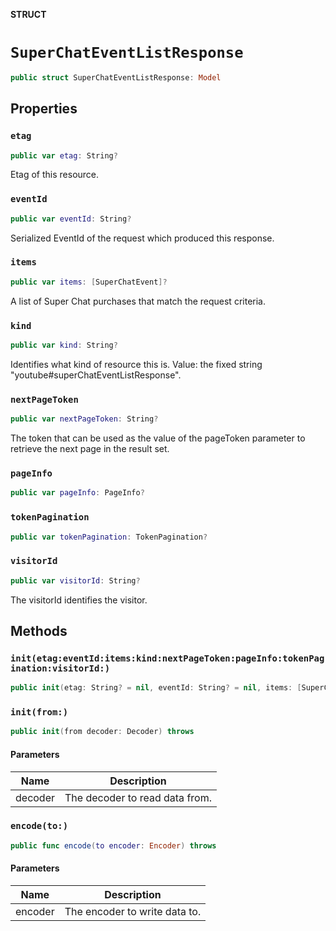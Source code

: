 **STRUCT**

# `SuperChatEventListResponse`

```swift
public struct SuperChatEventListResponse: Model
```

## Properties
### `etag`

```swift
public var etag: String?
```

Etag of this resource.

### `eventId`

```swift
public var eventId: String?
```

Serialized EventId of the request which produced this response.

### `items`

```swift
public var items: [SuperChatEvent]?
```

A list of Super Chat purchases that match the request criteria.

### `kind`

```swift
public var kind: String?
```

Identifies what kind of resource this is. Value: the fixed string "youtube#superChatEventListResponse".

### `nextPageToken`

```swift
public var nextPageToken: String?
```

The token that can be used as the value of the pageToken parameter to retrieve the next page in the result set.

### `pageInfo`

```swift
public var pageInfo: PageInfo?
```

### `tokenPagination`

```swift
public var tokenPagination: TokenPagination?
```

### `visitorId`

```swift
public var visitorId: String?
```

The visitorId identifies the visitor.

## Methods
### `init(etag:eventId:items:kind:nextPageToken:pageInfo:tokenPagination:visitorId:)`

```swift
public init(etag: String? = nil, eventId: String? = nil, items: [SuperChatEvent]? = nil, kind: String? = nil, nextPageToken: String? = nil, pageInfo: PageInfo? = nil, tokenPagination: TokenPagination? = nil, visitorId: String? = nil)
```

### `init(from:)`

```swift
public init(from decoder: Decoder) throws
```

#### Parameters

| Name | Description |
| ---- | ----------- |
| decoder | The decoder to read data from. |

### `encode(to:)`

```swift
public func encode(to encoder: Encoder) throws
```

#### Parameters

| Name | Description |
| ---- | ----------- |
| encoder | The encoder to write data to. |